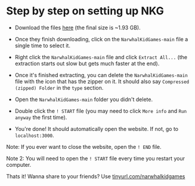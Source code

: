 # Step by step on setting up NKG

- Download the files [here](https://github.com/NarwhalKidGames/NarwhalKidGames/archive/refs/heads/main.zip) (the final size is ~1.93 GB).

- Once they finish downloading, click on the `NarwhalKidGames-main` file a single time to select it.

- Right click the `NarwhalKidGames-main` file and click `Extract All...` (the extraction starts out slow but gets much faster at the end).

- Once it's finished extracting, you can delete the `NarwhalKidGames-main` file with the icon that has the zipper on it. It should also say `Compressed (zipped) Folder` in the `type` section.

- Open the `NarwhalKidGames-main` folder you didn't delete.

- Double click the `! START` file (you may need to click `More info` and `Run anyway` the first time).

- You're done! It should automatically open the website. If not, go to `localhost:3000`.

Note: If you ever want to close the website, open the `! END` file.

Note 2: You will need to open the `! START` file every time you restart your computer.

Thats it! Wanna share to your friends? Use [tinyurl.com/narwhalkidgames](https://tinyurl.com/narwhalkidgames/)
